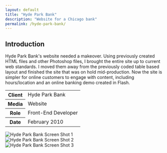 ```yaml
---
layout: default
title: "Hyde Park Bank"
description: "Website for a Chicago bank"
permalink: /hyde-park-bank/
---
```


<section>
	<h2 class="visually-hidden">Introduction</h2>
	<div>
		<p>Hyde Park Bank's website needed a makeover. Using previously created HTML files and other Photoshop files, I brought the entire site up to current web standards. I moved them away from the previously coded table based layout and finished the site that was on hold mid-production. Now the site is simpler for online customers to engage with content, including hours/location and an online banking demo created in Flash.</p>
	</div>
	<div>
		<table>
			<tbody>
				<tr>
					<th>Client</th>
					<td>Hyde Park Bank</td>
				</tr>
				<tr>
					<th>Media</th>
					<td>Website</td>
				</tr>
				<tr>
					<th>Role</th>
					<td>Front-End Developer</td>
				</tr>
				<tr>
					<th>Date</th>
					<td>February 2010</td>
				</tr>
			</tbody>
		</table>
	</div>
</section>
<section>
	<div class="span-2">
		<img src="https://jessetrippecdn.appspot.com/images/hpb-1.png" alt="Hyde Park Bank Screen Shot 1">
	</div>
	<div>
		<img src="https://jessetrippecdn.appspot.com/images/hpb-2.png" alt="Hyde Park Bank Screen Shot 2">
	</div>
	<div>
		<img src="https://jessetrippecdn.appspot.com/images/hpb-3.png" alt="Hyde Park Bank Screen Shot 3">
	</div>
</section>
